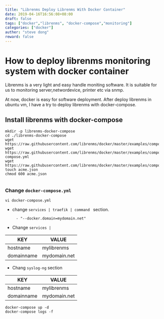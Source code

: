 ```yaml
---
title: "Librenms Deploy Librenms With Docker Container"
date: 2019-04-16T16:56:08+08:00
draft: false
tags: ["docker","librenms", "docker-compose","monitoring"]
categories: ["docker"]
auther: "steve dong"
reward: false
---
```


# How to deploy librenms monitoring system with docker container
Librenms is a very light and easy handle moniting software. It is suitable for us to monitoring server,networdevice, printer etc via snmp.

At now, docker is easy for software deployment. After deploy librenms in ubuntu vm, I have a try to deploy librenms with docker-compose.

## Install librenms with docker-compose

```shell
mkdir -p librenms-docker-compose
cd ./librenms-docker-compose
wget https://raw.githubusercontent.com/librenms/docker/master/examples/compose/.env
wget https://raw.githubusercontent.com/librenms/docker/master/examples/compose/docker-compose.yml
wget https://raw.githubusercontent.com/librenms/docker/master/examples/compose/librenms.env
touch acme.json
chmod 600 acme.json


```

### Change `docker-compose.yml`

`vi docker-compose.yml`


  - change `services | traefik | command ` section.

  ```shell
  	   - "--docker.domain=mydomain.net"
```


  - Change `services | `
 
|KEY| VALUE |
| --- |  --- |
| hostname   | mylibrenms |
| domainname   | mydomain.net |


  - Chang `syslog-ng` section


| KEY | VALUE |
|  --- | --- |
|hostname|mylibrenms|
|domainname|mydomain.net|
   
   






```shell
docker-compose up -d
docker-compose logs -f
```





